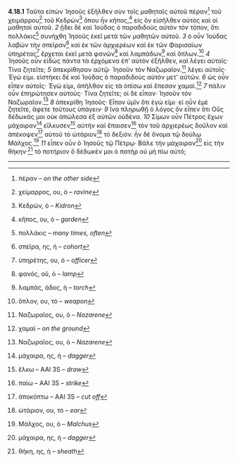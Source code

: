 

**4.18.1** Ταῦτα εἰπὼν Ἰησοῦς ἐξῆλθεν σὺν τοῖς μαθηταῖς αὐτοῦ πέραν[^1] τοῦ χειμάρρου[^2] τοῦ Κεδρὼν[^3] ὅπου ἦν κῆπος,[^4] εἰς ὃν εἰσῆλθεν αὐτὸς καὶ οἱ μαθηταὶ αὐτοῦ. 
_2_ ᾔδει δὲ καὶ Ἰούδας ὁ παραδιδοὺς αὐτὸν τὸν τόπον, ὅτι πολλάκις[^5] συνήχθη Ἰησοῦς ἐκεῖ μετὰ τῶν μαθητῶν αὐτοῦ. 
_3_ ὁ οὖν Ἰούδας λαβὼν τὴν σπεῖραν[^6] καὶ ἐκ τῶν ἀρχιερέων καὶ ἐκ τῶν Φαρισαίων ὑπηρέτας[^7] ἔρχεται ἐκεῖ μετὰ φανῶν[^8] καὶ λαμπάδων[^9] καὶ ὅπλων.[^10] 
_4_ Ἰησοῦς οὖν εἰδὼς πάντα τὰ ἐρχόμενα ἐπ’ αὐτὸν ἐξῆλθεν, καὶ λέγει αὐτοῖς· Τίνα ζητεῖτε; 
_5_ ἀπεκρίθησαν αὐτῷ· Ἰησοῦν τὸν Ναζωραῖον.[^11] λέγει αὐτοῖς· Ἐγώ εἰμι. εἱστήκει δὲ καὶ Ἰούδας ὁ παραδιδοὺς αὐτὸν μετ’ αὐτῶν. 
_6_ ὡς οὖν εἶπεν αὐτοῖς· Ἐγώ εἰμι, ἀπῆλθον εἰς τὰ ὀπίσω καὶ ἔπεσαν χαμαί.[^12] 
_7_ πάλιν οὖν ἐπηρώτησεν αὐτούς· Τίνα ζητεῖτε; οἱ δὲ εἶπαν· Ἰησοῦν τὸν Ναζωραῖον.[^11] 
_8_ ἀπεκρίθη Ἰησοῦς· Εἶπον ὑμῖν ὅτι ἐγώ εἰμι· εἰ οὖν ἐμὲ ζητεῖτε, ἄφετε τούτους ὑπάγειν· 
_9_ ἵνα πληρωθῇ ὁ λόγος ὃν εἶπεν ὅτι Οὓς δέδωκάς μοι οὐκ ἀπώλεσα ἐξ αὐτῶν οὐδένα. 
_10_ Σίμων οὖν Πέτρος ἔχων μάχαιραν[^13] εἵλκυσεν[^14] αὐτὴν καὶ ἔπαισεν[^15] τὸν τοῦ ἀρχιερέως δοῦλον καὶ ἀπέκοψεν[^16] αὐτοῦ τὸ ὠτάριον[^17] τὸ δεξιόν. ἦν δὲ ὄνομα τῷ δούλῳ Μάλχος.[^18] 
_11_ εἶπεν οὖν ὁ Ἰησοῦς τῷ Πέτρῳ· Βάλε τὴν μάχαιραν[^13] εἰς τὴν θήκην·[^19] τὸ ποτήριον ὃ δέδωκέν μοι ὁ πατὴρ οὐ μὴ πίω αὐτό; 



----
[^1]:  πέραν – *on the other side*

[^2]:  χείμαρρος, ου, ὁ – *ravine*

[^3]:  Κεδρών, ὁ – *Kidron*

[^4]:  κῆπος, ου, ὁ – *garden*

[^5]:  πολλάκις – *many times, often*

[^6]:  σπεῖρα, ης, ἡ – *cohort*

[^7]:  ὑπηρέτης, ου, ὁ – *officer*

[^8]:  φανός, οῦ, ὁ – *lamp*

[^9]:  λαμπάς, άδος, ἡ – *torch*

[^10]:  ὅπλον, ου, τό – *weapon*

[^11]:  Ναζωραῖος, ου, ὁ – *Nazarene*

[^12]:  χαμαί – *on the ground*

[^13]:  μάχαιρα, ης, ἡ – *dagger*

[^14]:  ἕλκω – AAI 3S – *draw*

[^15]:  παίω – AAI 3S – *strike*

[^16]:  ἀποκόπτω – AAI 3S – *cut off*

[^17]:  ὠτάριον, ου, τό – *ear*

[^18]:  Μάλχος, ου, ὁ – *Malchus*

[^19]:  θήκη, ης, ἡ – *sheath*

